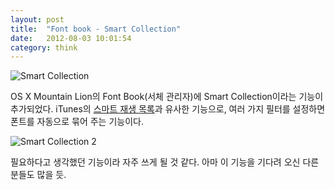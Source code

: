 ```yaml
---
layout: post
title:  "Font book - Smart Collection"
date:   2012-08-03 10:01:54
category: think
---
```


![Smart Collection](http://i.imgur.com/9udfu.png)

OS X Mountain Lion의 Font Book(서체 관리자)에 Smart Collection이라는 기능이 추가되었다.  iTunes의 [스마트 재생 목록](http://support.apple.com/kb/HT1801?viewlocale=ko_KR)과 유사한 기능으로, 여러 가지 필터를 설정하면 폰트를 자동으로 묶어 주는 기능이다.

![Smart Collection 2](http://i.imgur.com/HMuWv.png)

필요하다고 생각했던 기능이라 자주 쓰게 될 것 같다. 아마 이 기능을 기다려 오신 다른 분들도 많을 듯.